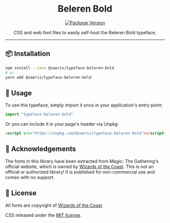 <h1 align="center" style="text-align: center;">Beleren Bold</h1>
<p align="center">
  <a href="https://www.npmjs.org/package/@saeris/typeface-beleren-bold">
    <img src="https://img.shields.io/npm/v/@saeris/typeface-beleren-bold.svg?style=flat" alt="Package Version">
  </a>
</p>
<p align="center">CSS and web font files to easily self-host the Beleren Bold typeface.</p>

---

## 📦 Installation

```bash
npm install --save @saeris/typeface-beleren-bold
# or
yarn add @saeris/typeface-beleren-bold
```

## 🔧 Usage

To use this typeface, simply import it once in your application's entry point:

```javascript
import "typeface-beleren-bold"
```

Or you can include it in your page's header via Unpkg:

```html
<script src="https://unpkg.com/@saeris/typeface-beleren-bold"></script>
```

## 📣 Acknowledgements

The fonts in this library have been extracted from Magic: The Gathering's official website, which is owned by [Wizards of the Coast](http://magicthegathering.com). This is not an official or authorized library! It is published for non-commercial use and comes with no support.

## 🥂 License

All fonts are copyright of [Wizards of the Coast](http://magicthegathering.com).

CSS released under the [MIT license](https://github.com/Saeris/typeface-beleren-bold/blob/master/LICENSE.md).
